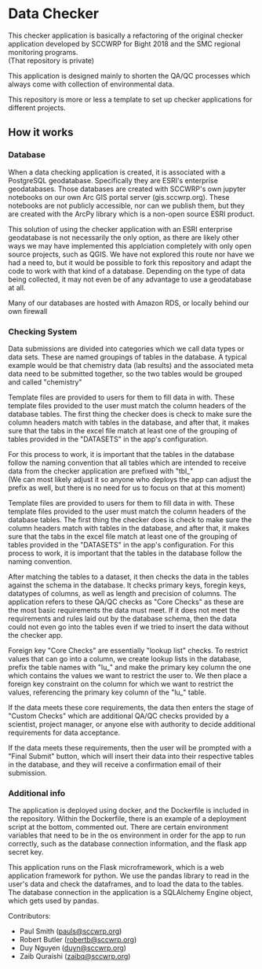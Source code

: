 # Data Checker

This checker application is basically a refactoring of the original checker application developed by SCCWRP for Bight 2018 and the SMC regional monitoring programs.  
(That repository is private)   

This application is designed mainly to shorten the QA/QC processes which always come with collection of environmental data.

This repository is more or less a template to set up checker applications for different projects. 

## How it works
### Database

When a data checking application is created, it is associated with a PostgreSQL geodatabase. Specifically they are ESRI's enterprise geodatabases. Those databases are created with SCCWRP's own jupyter notebooks on our own Arc GIS portal server (gis.sccwrp.org). These notebooks are not publicly accessible, nor can we publish them, but they are created with the ArcPy library which is a non-open source ESRI product. 

This solution of using the checker application with an ESRI enterprise geodatabase is not necessarily the only option, as there are likely other ways we may have implemented this applciation completely with only open source projects, such as QGIS. We have not explored this route nor have we had a need to, but it would be possible to fork this repository and adapt the code to work with that kind of a database. Depending on the type of data being collected, it may not even be of any advantage to use a geodatabase at all.  

Many of our databases are hosted with Amazon RDS, or locally behind our own firewall

### Checking System
Data submissions are divided into categories which we call data types or data sets. These are named groupings of tables in the database. A typical example would be that chemistry data (lab results) and the associated meta data need to be submitted together, so the two tables would be grouped and called "chemistry"   

Template files are provided to users for them to fill data in with. These template files provided to the user must match the column headers of the database tables. The first thing the checker does is check to make sure the column headers match with tables in the database, and after that, it makes sure that the tabs in the excel file match at least one of the grouping of tables provided in the "DATASETS" in the app's configuration. 

For this process to work, it is important that the tables in the database follow the naming convention that all tables which are intended to receive data from the checker application are prefixed with "tbl_"  
(We can most likely adjust it so anyone who deploys the app can adjust the prefix as well, but there is no need for us to focus on that at this moment)

Template files are provided to users for them to fill data in with. These template files provided to the user must match the column headers of the database tables. The first thing the checker does is check to make sure the column headers match with tables in the database, and after that, it makes sure that the tabs in the excel file match at least one of the grouping of tables provided in the "DATASETS" in the app's configuration. For this process to work, it is important that the tables in the database follow the naming convention.

After matching the tables to a dataset, it then checks the data in the tables against the schema in the database. It checks primary keys, foregin keys, datatypes of columns, as well as length and precision of columns. The application refers to these QA/QC checks as "Core Checks" as these are the most basic requirements the data must meet. If it does not meet the requirements and rules laid out by the database schema, then the data could not even go into the tables even if we tried to insert the data without the checker app.  

Foreign key "Core Checks" are essentially "lookup list" checks. To restrict values that can go into a column, we create lookup lists in the database, prefix the table names with "lu_" and make the primary key column the one which contains the values we want to restrict the user to. We then place a foreign key constraint on the column for which we want to restrict the values, referencing the primary key column of the "lu_" table. 

If the data meets these core requirements, the data then enters the stage of "Custom Checks" which are additional QA/QC checks provided by a scientist, project manager, or anyone else with authority to decide additional requirements for data acceptance.

If the data meets these requirements, then the user will be prompted with a "Final Submit" button, which will insert their data into their respective tables in the database, and they will receive a confirmation email of their submission.

### Additional info
The application is deployed using docker, and the Dockerfile is included in the repository. Within the Dockerfile, there is an example of a deployment script at the bottom, commented out. There are certain environment variables that need to be in the os environment in order for the app to run correctly, such as the database connection information, and the flask app secret key.

This application runs on the Flask microframework, which is a web application framework for python. We use the pandas library to read in the user's data and check the dataframes, and to load the data to the tables. The database connection in the application is a SQLAlchemy Engine object, which gets used by pandas.

Contributors: 
- Paul Smith (pauls@sccwrp.org)
- Robert Butler (robertb@sccwrp.org)
- Duy Nguyen (duyn@sccwrp.org)
- Zaib Quraishi (zaibq@sccwrp.org)
